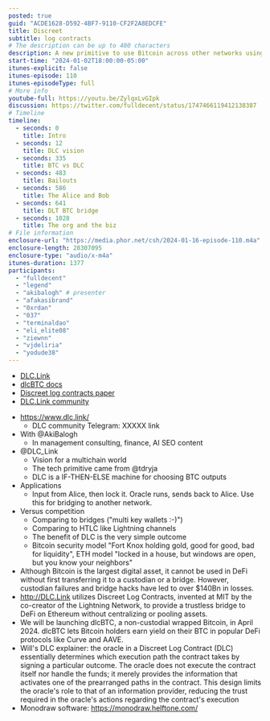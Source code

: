 ```yaml
---
posted: true
guid: "ACDE1628-D592-4BF7-9110-CF2F2A8EDCFE"
title: Discreet
subtitle: log contracts
# The description can be up to 400 characters
description: A new primitive to use Bitcoin across other networks using oracles with limited abilities.
start-time: "2024-01-02T18:00:00-05:00"
itunes-explicit: false
itunes-episode: 110
itunes-episodeType: full
# More info
youtube-full: https://youtu.be/ZylqxLvGIpk
discussion: https://twitter.com/fulldecent/status/1747466119412138387
# Timeline
timeline:
  - seconds: 0
    title: Intro
  - seconds: 12
    title: DLC vision
  - seconds: 335
    title: BTC vs DLC
  - seconds: 483
    title: Bailouts
  - seconds: 586
    title: The Alice and Bob
  - seconds: 641
    title: DLT BTC bridge
  - seconds: 1028
    title: The org and the biz
# File information
enclosure-url: "https://media.phor.net/csh/2024-01-16-episode-110.m4a"
enclosure-length: 28307095
enclosure-type: "audio/x-m4a"
itunes-duration: 1377
participants:
  - "fulldecent"
  - "legend"
  - "akibalogh" # presenter
  - "afakasibrand"
  - "0xrdan"
  - "037"
  - "terminaldao"
  - "eli_elite08"
  - "ziewnn"
  - "vjdeliria"
  - "yodude38"
---
```


- [DLC.Link](https://dlc.link)
- [dlcBTC docs](https://docs.dlc.link/)
- [Discreet log contracts paper](https://adiabat.github.io/dlc.pdf)
- [DLC.Link community](https://t.me/BitcoinDLCs)

<!--end of quick notes-->

- https://www.dlc.link/
  - DLC community Telegram: XXXXX link
- With @AkiBalogh
  - In management consulting, finance, AI SEO content
- @DLC_Link
  - Vision for a multichain world
  - The tech primitive came from @tdryja
  - DLC is a IF-THEN-ELSE machine for choosing BTC outputs
- Applications
  - Input from Alice, then lock it. Oracle runs, sends back to Alice. Use this for bridging to another network.
- Versus competition
  - Comparing to bridges ("multi key wallets :-)")
  - Comparing to HTLC like Lightning channels
  - The benefit of DLC is the very simple outcome
  - Bitcoin security model "Fort Knox holding gold, good for good, bad for liquidity", ETH model "locked in a house, but windows are open, but you know your neighbors"
- Although Bitcoin is the largest digital asset, it cannot be used in DeFi without first transferring it to a custodian or a bridge. However, custodian failures and bridge hacks have led to over $140Bn in losses.
- http://DLC.Link utilizes Discreet Log Contracts, invented at MIT by the co-creator of the Lightning Network, to provide a trustless bridge to DeFi on Ethereum without centralizing or pooling assets. 
- We will be launching dlcBTC, a non-custodial wrapped Bitcoin, in April 2024. dlcBTC lets Bitcoin holders earn yield on their BTC in popular DeFi protocols like Curve and AAVE.
- Will's DLC explainer: the oracle in a Discreet Log Contract (DLC) essentially determines which execution path the contract takes by signing a particular outcome. The oracle does not execute the contract itself nor handle the funds; it merely provides the information that activates one of the prearranged paths in the contract. This design limits the oracle's role to that of an information provider, reducing the trust required in the oracle's actions regarding the contract's execution
- Monodraw software: https://monodraw.helftone.com/